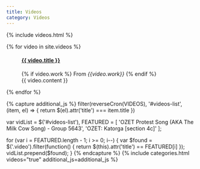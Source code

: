 ```yaml
---
title: Videos
category: Videos
---
```


{% include videos.html %}

<div id="videos-list">
  {% for video in site.videos %}
  <figure class="row video" title="{{video.title}}">
    <div class="vid-thumb col-sm-6 col-xs-12" data-video="https://www.youtube.com/embed/{{ video.videoid }}">
      <div style="background-image: url(https://i.ytimg.com/vi/{{ video.videoid }}/hqdefault.jpg)"></div>
    </div>
    <figcaption class="col-sm-6">
      <h4><a href="https://youtu.be/{{video.videoid}}">{{ video.title }}</a></h4>
      {% if video.work %}
      <span>From <em>{{video.work}}</em></span>
      {% endif %}
      <div class="caption">
      {{ video.content }}
      </div>
      </figcaption>
  </figure>
  {% endfor %}
</div>


{% capture additional_js %}
  filter(reverseCron(VIDEOS), '#videos-list', (item, el) => {
    return $(el).attr('title') === item.title
  })

  var vidList = $('#videos-list'),
      FEATURED = [
        'OZET Protest Song (AKA The Milk Cow Song) - Group 5643',
        'OZET: Katorga [section 4c]'
      ];

  for (var i = FEATURED.length - 1; i >= 0; i--) {
    var $found = $('.video').filter(function() {
      return $(this).attr('title') == FEATURED[i]
    });
    vidList.prepend($found);
  }
{% endcapture %}
{% include categories.html videos="true" additional_js=additional_js %}
